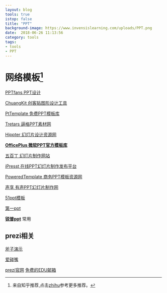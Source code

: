```yaml
---
layout: blog
tools: true
istop: false
title: "PPT"
background-image: https://www.invensislearning.com/uploads/PPT.png
date:  2018-06-26 11:13:56
category: tools
tags:
- tools
- PPT
---
```


# 网络模板[^ppt]

[PPTfans PPT设计](https://link.zhihu.com/?target=http%3A//www.pptfans.cn/)

[ChuangKit 创客贴图形设计工具](https://www.chuangkit.com/)

[PtTemplate 免费PPT模板库](https://link.zhihu.com/?target=http%3A//ppttemplate.net/)

[Tretars 逼格PPT素材网](https://link.zhihu.com/?target=http%3A//www.tretars.com/)

[Hippter 幻灯片设计资源网](https://link.zhihu.com/?target=http%3A//hippter.com/)

**[OfficePlus 微软PPT官方模板库](http://www.officeplus.cn/Template/Home.shtml)**

[五百丁 幻灯片制作网站](https://link.zhihu.com/?target=http%3A//www.500d.me/)

[iPresst 在线PPT幻灯片制作发布平台](https://link.zhihu.com/?target=http%3A//www.ipresst.com/%23)

[PoweredTemplate 商务PPT模板资源网](https://link.zhihu.com/?target=https%3A//poweredtemplate.com/)

[声享 有声PPT幻灯片制作网](https://ppt.baomitu.com/)

[51ppt模板](http://www.51pptmoban.com/)

[第一ppt](http://www.1ppt.com/)

**[锐普ppt](http://www.rapidbbs.cn/forum.php)** 常用


## prezi相关

[斧子演示](http://www.axeslide.com/)

[爱碰嘴](http://iprezi.cn/index.html)

[prezi官网](https://prezi.com/) [免费的EDU邮箱](https://www.douban.com/group/topic/32327754/)















[^ppt]: 来自知乎推荐,点击[zhihu](https://www.zhihu.com/question/19644160/answer/146271482)参考更多推荐。
